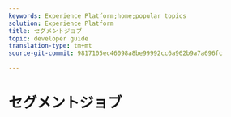 ```yaml
---
keywords: Experience Platform;home;popular topics
solution: Experience Platform
title: セグメントジョブ
topic: developer guide
translation-type: tm+mt
source-git-commit: 9817105ec46098a8be99992cc6a962b9a7a696fc

---
```



# セグメントジョブ
